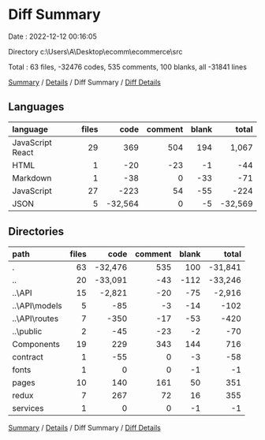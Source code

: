 # Diff Summary

Date : 2022-12-12 00:16:05

Directory c:\\Users\\A\\Desktop\\ecomm\\ecommerce\\src

Total : 63 files,  -32476 codes, 535 comments, 100 blanks, all -31841 lines

[Summary](results.md) / [Details](details.md) / Diff Summary / [Diff Details](diff-details.md)

## Languages
| language | files | code | comment | blank | total |
| :--- | ---: | ---: | ---: | ---: | ---: |
| JavaScript React | 29 | 369 | 504 | 194 | 1,067 |
| HTML | 1 | -20 | -23 | -1 | -44 |
| Markdown | 1 | -38 | 0 | -33 | -71 |
| JavaScript | 27 | -223 | 54 | -55 | -224 |
| JSON | 5 | -32,564 | 0 | -5 | -32,569 |

## Directories
| path | files | code | comment | blank | total |
| :--- | ---: | ---: | ---: | ---: | ---: |
| . | 63 | -32,476 | 535 | 100 | -31,841 |
| .. | 20 | -33,091 | -43 | -112 | -33,246 |
| ..\\API | 15 | -2,821 | -20 | -75 | -2,916 |
| ..\\API\\models | 5 | -85 | -3 | -14 | -102 |
| ..\\API\\routes | 7 | -350 | -17 | -53 | -420 |
| ..\\public | 2 | -45 | -23 | -2 | -70 |
| Components | 19 | 229 | 343 | 144 | 716 |
| contract | 1 | -55 | 0 | -3 | -58 |
| fonts | 1 | 0 | 0 | -1 | -1 |
| pages | 10 | 140 | 161 | 50 | 351 |
| redux | 7 | 267 | 72 | 16 | 355 |
| services | 1 | 0 | 0 | -1 | -1 |

[Summary](results.md) / [Details](details.md) / Diff Summary / [Diff Details](diff-details.md)
